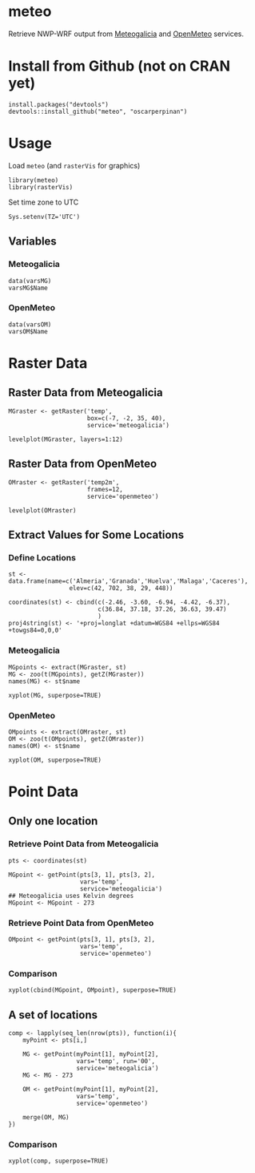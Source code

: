 meteo
=====

Retrieve NWP-WRF output from
[Meteogalicia](http://www.meteogalicia.es/web/modelos/threddsIndex.action)
and [OpenMeteo](https://openmeteoforecast.org/wiki/Data) services.

# Install from Github (not on CRAN yet) #

    install.packages("devtools")
    devtools::install_github("meteo", "oscarperpinan")


# Usage #


Load `meteo` (and `rasterVis` for graphics)

    library(meteo)
    library(rasterVis)

Set time zone to UTC

    Sys.setenv(TZ='UTC')

## Variables

### Meteogalicia

    data(varsMG)
    varsMG$Name

### OpenMeteo

    data(varsOM)
    varsOM$Name

# Raster Data

## Raster Data from Meteogalicia

    MGraster <- getRaster('temp',
                          box=c(-7, -2, 35, 40),
                          service='meteogalicia')

    levelplot(MGraster, layers=1:12)


## Raster Data from OpenMeteo

    OMraster <- getRaster('temp2m',
                          frames=12,
                          service='openmeteo')

    levelplot(OMraster)


## Extract Values for Some Locations

### Define Locations

    st <- data.frame(name=c('Almeria','Granada','Huelva','Malaga','Caceres'),
                     elev=c(42, 702, 38, 29, 448))
    
    coordinates(st) <- cbind(c(-2.46, -3.60, -6.94, -4.42, -6.37),
                             c(36.84, 37.18, 37.26, 36.63, 39.47)
                             )
    proj4string(st) <- '+proj=longlat +datum=WGS84 +ellps=WGS84 +towgs84=0,0,0'

### Meteogalicia

    MGpoints <- extract(MGraster, st)
    MG <- zoo(t(MGpoints), getZ(MGraster))
    names(MG) <- st$name

    xyplot(MG, superpose=TRUE)


### OpenMeteo

    OMpoints <- extract(OMraster, st)
    OM <- zoo(t(OMpoints), getZ(OMraster))
    names(OM) <- st$name

    xyplot(OM, superpose=TRUE)


# Point Data

## Only one location

### Retrieve Point Data from Meteogalicia

    pts <- coordinates(st)

    MGpoint <- getPoint(pts[3, 1], pts[3, 2],
                        vars='temp',
                        service='meteogalicia')
    ## Meteogalicia uses Kelvin degrees 
    MGpoint <- MGpoint - 273

### Retrieve Point Data from OpenMeteo

    OMpoint <- getPoint(pts[3, 1], pts[3, 2],
                        vars='temp',
                        service='openmeteo')

### Comparison

    xyplot(cbind(MGpoint, OMpoint), superpose=TRUE)


## A set of locations

    comp <- lapply(seq_len(nrow(pts)), function(i){
        myPoint <- pts[i,]
    
        MG <- getPoint(myPoint[1], myPoint[2],
                       vars='temp', run='00',
                       service='meteogalicia')
        MG <- MG - 273
    
        OM <- getPoint(myPoint[1], myPoint[2],
                       vars='temp',
                       service='openmeteo')
    
        merge(OM, MG)
    })

### Comparison

    xyplot(comp, superpose=TRUE)


